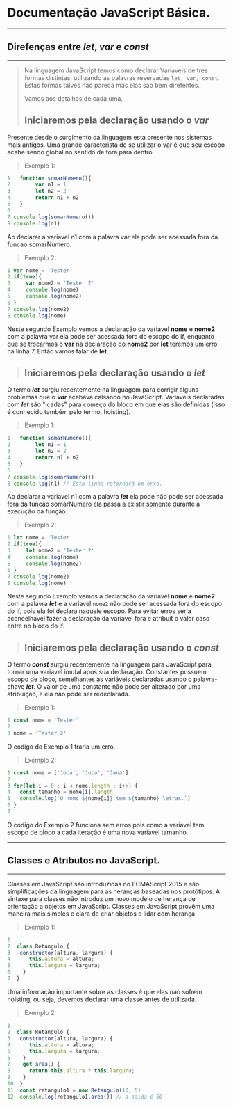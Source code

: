

# Documentação JavaScript Básica.
---
## Direfenças entre ___let___, ___var___ e ___const___
---
> Na linguagem JavaScript temos como declarar Variaveis de tres formas distintas, utilizando as palavras reservadas `let, var, const`. Estas formas talves não pareca mas elas são bem direfentes.
>
> Vamos aos detalhes de cada uma.
>
> ## Iniciaremos pela declaração usando o ___var___

Presente desde o surgimento da linguagem esta presente nos sistemas mais antigos.
Uma grande caracterista de se utilizar o var é que seu escopo acabe sendo global no sentido de fora para dentro.

> Exemplo 1:
~~~JavaScript
1   function somarNumero(){
2        var n1 = 1
3        let n2 = 2
4        return n1 + n2
5   }
6
7 console.log(somarNumero())
8 console.log(n1)
~~~
Ao declarar a variavel n1 com a palavra var ela pode ser acessada fora da funcao somarNumero.
> Exemplo 2:
~~~JavaScript
1 var nome = 'Tester'
2 if(true){
3     var nome2 = 'Tester 2'
4     console.log(nome)
5     console.log(nome2)
6 }
7 console.log(nome2)
8 console.log(nome)
~~~
Neste segundo Exemplo vemos a declaração da variavel __nome__ e __nome2__ com a palavra var ela pode ser acessada fora do escopo do if, enquanto que se trocarmos o **var** na declaração do __nome2__ por **let** teremos um erro na linha 7.
Então vamos falar de **let**.

> ## Iniciaremos pela declaração usando o ___let___

O termo ___let___ surgiu recentemente na linguagem para corrigir alguns problemas que o ___var___ acabava calsando no JavaScript.
Variáveis declaradas com ___let___ são "içadas" para começo do bloco em que elas são definidas (isso é conhecido também pelo termo, hoisting).

> Exemplo 1:
~~~JavaScript
1   function somarNumero(){
2        let n1 = 1
3        let n2 = 2
4        return n1 + n2
5   }
6
7 console.log(somarNumero())
8 console.log(n1) // Esta linha retornará um erro.
~~~
Ao declarar a variavel n1 com a palavra ___let___ ela pode não pode ser acessada fora da funcão somarNumero ela passa a existir somente durante a execução da função.

> Exemplo 2:

~~~JavaScript
1 let nome = 'Tester'
2 if(true){
3     let nome2 = 'Tester 2'
4     console.log(nome)
5     console.log(nome2)
6 }
7 console.log(nome2)
8 console.log(nome)
~~~
Neste segundo Exemplo vemos a declaração da variavel __nome__ e __nome2__ com a palavra ___let___ e a variavel `nome2` não pode ser acessada fora do escopo do if, pois ela foi declara naquele escopo.
Para evitar erros seria aconcelhavel fazer a declaração da variavel fora e atribuit o valor caso entre no bloco do if.

> ## Iniciaremos pela declaração usando o ___const___
O termo ___const___ surgiu recentemente na linguagem para JavaScript para tornar uma variavel imutal apos sua declaração.
Constantes possuem escopo de bloco, semelhantes às variáveis declaradas usando o palavra-chave ___let___. O valor de uma constante não pode ser alterado por uma atribuição, e ela não pode ser redeclarada.

> Exemplo 1:

~~~JavaScript
1 const nome = 'Tester'
2 
3 nome = 'Tester 2'
~~~
O código do Exemplo 1 traria um erro.

> Exemplo 2:

~~~JavaScript
1 const nome = ['Joca', 'Juca', 'Jana']
2 
3 for(let i = 0 ; i < nome.length ; i++) {
4   const tamanho = nome[i].length
5   console.log(`O nome ${nome[i]} tem ${tamanho} letras.`)
6 }
7
~~~
O código do Exemplo 2 funciona sem erros pois como a variavel tem escopo de bloco a cada iteração é uma nova variavel tamanho.

---
## Classes e Atributos no JavaScript.
---
Classes em JavaScript são introduzidas no ECMAScript 2015 e são simplificações da linguagem para as heranças baseadas nos protótipos. A sintaxe para classes não introduz um novo modelo de herança de orientação a objetos em JavaScript. Classes em JavaScript provêm uma maneira mais simples e clara de criar objetos e lidar com herança.

> Exemplo 1:

~~~JavaScript
1  
2  class Retangulo {
3   constructor(altura, largura) {
4      this.altura = altura;
5      this.largura = largura;
6    }
7  }
~~~
Uma informação importante sobre as classes é que elas nao sofrem hoisting, ou seja, devemos declarar uma classe antes de utilizada.

> Exemplo 2:

~~~JavaScript
1  
2  class Retangulo {
3   constructor(altura, largura) {
4      this.altura = altura;
5      this.largura = largura;
6    }
7    get area() {
8      return this.altura * this.largura;
9    }
10  }
11  const retangulo1 = new Retangulo(10, 5)
12  console.log(retangulo1.area()) // a saida é 50
~~~

